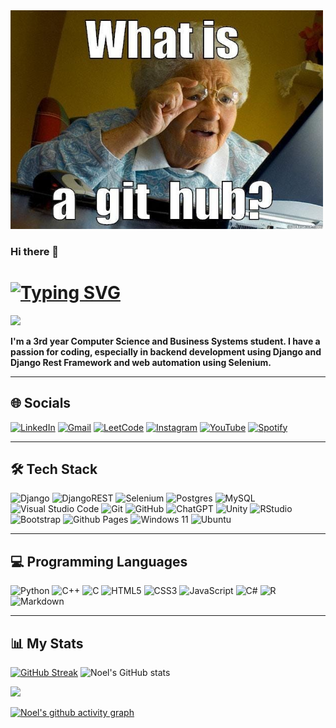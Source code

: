 <img src="./whatisagithub.jpg" alt="what is a github?" width="500" height="350">

### Hi there 👋

# [![Typing SVG](https://readme-typing-svg.demolab.com/?lines=I'm+Noel+Mathen+Eldho)](https://git.io/typing-svg)
![](https://komarev.com/ghpvc/?username=noelmathen)

**I'm a 3rd year Computer Science and Business Systems student. I have a passion for coding, especially in backend development using Django and Django Rest Framework and web automation using Selenium.**

---

## 🌐 Socials
[![LinkedIn](https://img.shields.io/badge/LinkedIn-0077B5?style=for-the-badge&logo=linkedin&logoColor=white)](https://www.linkedin.com/in/noelmathen/)
[![Gmail](https://img.shields.io/badge/-Gmail-%23F2A60C?style=for-the-badge&logo=gmail&logoColor=white)](mailto:noelmathen03@gmail.com)
[![LeetCode](https://img.shields.io/badge/LeetCode-000000?style=for-the-badge&logo=LeetCode&logoColor=#d16c06)](https://leetcode.com/u/noelmathen/)
[![Instagram](https://img.shields.io/badge/Instagram-E4405F?style=for-the-badge&logo=instagram&logoColor=white)](https://www.instagram.com/noelmathen)
[![YouTube](https://img.shields.io/badge/YouTube-FF0000?style=for-the-badge&logo=youtube&logoColor=white)](https://youtube.com/@user-so2nz5ne9y?si=n1vzwsUbu-e1-Dfb)
[![Spotify](https://img.shields.io/badge/Spotify-1ED760?&style=for-the-badge&logo=spotify&logoColor=white)](https://open.spotify.com/user/bt05w7w473f853u2asg6cmi3w?si=1036ba98d9b54e56)

---

## 🛠️ Tech Stack

![Django](https://img.shields.io/badge/django-%23092E20.svg?style=for-the-badge&logo=django&logoColor=white)
![DjangoREST](https://img.shields.io/badge/DJANGO-REST-ff1709?style=for-the-badge&logo=django&logoColor=white&color=ff1709&labelColor=gray)
![Selenium](https://img.shields.io/badge/-selenium-%43B02A?style=for-the-badge&logo=selenium&logoColor=white)
![Postgres](https://img.shields.io/badge/postgres-%23316192.svg?style=for-the-badge&logo=postgresql&logoColor=white)
![MySQL](https://img.shields.io/badge/mysql-4479A1.svg?style=for-the-badge&logo=mysql&logoColor=white)
![Visual Studio Code](https://img.shields.io/badge/Visual%20Studio%20Code-0078d7.svg?style=for-the-badge&logo=visual-studio-code&logoColor=white)
![Git](https://img.shields.io/badge/git-%23F05033.svg?style=for-the-badge&logo=git&logoColor=white)
![GitHub](https://img.shields.io/badge/github-%23121011.svg?style=for-the-badge&logo=github&logoColor=white)
![ChatGPT](https://img.shields.io/badge/chatGPT-74aa9c?style=for-the-badge&logo=openai&logoColor=white)
![Unity](https://img.shields.io/badge/unity-%23000000.svg?style=for-the-badge&logo=unity&logoColor=white)
![RStudio](https://img.shields.io/badge/RStudio-4285F4?style=for-the-badge&logo=rstudio&logoColor=white)
![Bootstrap](https://img.shields.io/badge/bootstrap-%238511FA.svg?style=for-the-badge&logo=bootstrap&logoColor=white)
![Github Pages](https://img.shields.io/badge/github%20pages-121013?style=for-the-badge&logo=github&logoColor=white)
![Windows 11](https://img.shields.io/badge/Windows%2011-%230079d5.svg?style=for-the-badge&logo=Windows%2011&logoColor=white)
![Ubuntu](https://img.shields.io/badge/Ubuntu-E95420?style=for-the-badge&logo=ubuntu&logoColor=white)

---

## 💻 Programming Languages

![Python](https://img.shields.io/badge/python-3670A0?style=for-the-badge&logo=python&logoColor=ffdd54)
![C++](https://img.shields.io/badge/c++-%2300599C.svg?style=for-the-badge&logo=c%2B%2B&logoColor=white)
![C](https://img.shields.io/badge/c-%2300599C.svg?style=for-the-badge&logo=c&logoColor=white)
![HTML5](https://img.shields.io/badge/html5-%23E34F26.svg?style=for-the-badge&logo=html5&logoColor=white)
![CSS3](https://img.shields.io/badge/css3-%231572B6.svg?style=for-the-badge&logo=css3&logoColor=white)
![JavaScript](https://img.shields.io/badge/javascript-%23323330.svg?style=for-the-badge&logo=javascript&logoColor=%23F7DF1E)
![C#](https://img.shields.io/badge/c%23-%23239120.svg?style=for-the-badge&logo=csharp&logoColor=white)
![R](https://img.shields.io/badge/r-%23276DC3.svg?style=for-the-badge&logo=r&logoColor=white)
![Markdown](https://img.shields.io/badge/markdown-%23000000.svg?style=for-the-badge&logo=markdown&logoColor=white)

---

## 📊 My Stats
[![GitHub Streak](https://streak-stats.demolab.com?user=noelmathen&theme=vue-dark&date_format=M%20j%5B%2C%20Y%5D)](https://git.io/streak-stats)
![Noel's GitHub stats](https://github-readme-stats.vercel.app/api?username=noelmathen&show_icons=true&theme=vue-dark)

![](https://github-readme-stats.vercel.app/api/top-langs/?username=noelmathen&langs_count=10&title_color=10b981&text_color=ffffff&icon_color=10b981&bg_color=1c1917&hide_border=true&locale=en&custom_title=Top%20%Languages)
<!-- ![](https://github-readme-stats.vercel.app/api/top-langs/?username=noelmathen&theme=dark&hide_border=true&include_all_commits=true&count_private=true&layout=compact) -->

[![Noel's github activity graph](https://github-readme-activity-graph.vercel.app/graph?username=noelmathen&theme=merko)](https://github.com/ashutosh00710/github-readme-activity-graph)
